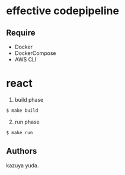 # effective codepipeline

## Require

- Docker
- DockerCompose
- AWS CLI

# react

1. build phase

```bash
$ make build
```

2. run phase

```bash
$ make run
```

## Authors
kazuya yuda.
